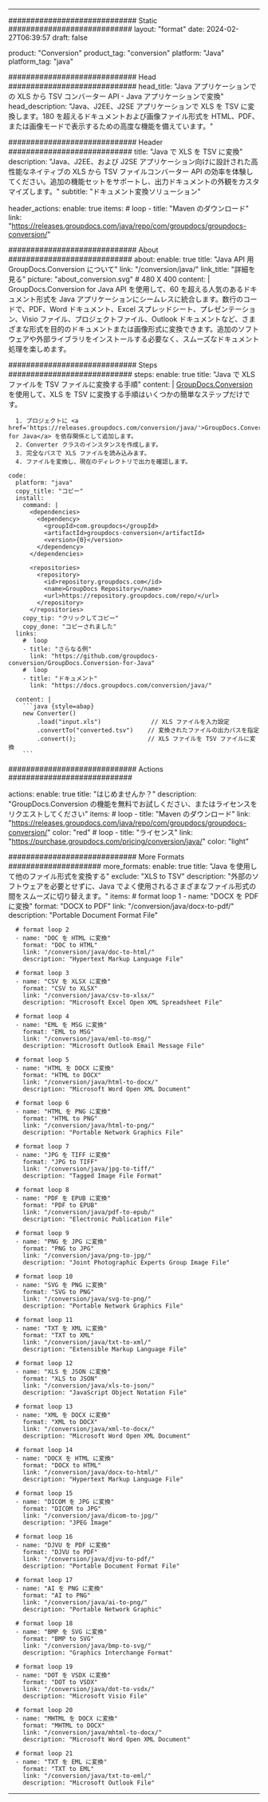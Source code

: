  
---
############################# Static ############################
layout: "format"
date: 2024-02-27T06:39:57
draft: false

product: "Conversion"
product_tag: "conversion"
platform: "Java"
platform_tag: "java"

############################# Head #############################
head_title: "Java アプリケーションでの XLS から TSV コンバーター API - Java アプリケーションで変換"
head_description: "Java、J2EE、J2SE アプリケーションで XLS を TSV に変換します。180 を超えるドキュメントおよび画像ファイル形式を HTML、PDF、または画像モードで表示するための高度な機能を備えています。"

############################# Header ############################
title: "Java で XLS を TSV に変換" 
description: "Java、J2EE、および J2SE アプリケーション向けに設計された高性能なネイティブの XLS から TSV ファイルコンバーター API の効率を体験してください。追加の機能セットをサポートし、出力ドキュメントの外観をカスタマイズします。" 
subtitle: "ドキュメント変換ソリューション" 

header_actions:
  enable: true
  items:
    #  loop
    - title: "Maven のダウンロード"
      link: "https://releases.groupdocs.com/java/repo/com/groupdocs/groupdocs-conversion/"


############################# About ############################
about:
    enable: true
    title: "Java API 用 GroupDocs.Conversion について"
    link: "/conversion/java/"
    link_title: "詳細を見る"
    picture: "about_conversion.svg" # 480 X 400
    content: |
      GroupDocs.Conversion for Java API を使用して、60 を超える人気のあるドキュメント形式を Java アプリケーションにシームレスに統合します。数行のコードで、PDF、Word ドキュメント、Excel スプレッドシート、プレゼンテーション、Visio ファイル、プロジェクトファイル、Outlook ドキュメントなど、さまざまな形式を目的のドキュメントまたは画像形式に変換できます。追加のソフトウェアや外部ライブラリをインストールする必要なく、スムーズなドキュメント処理を楽しめます。


############################# Steps ############################
steps:
    enable: true
    title: "Java で XLS ファイルを TSV ファイルに変換する手順" 
    content: |
      <a href='https://products.groupdocs.com/conversion/java/'>GroupDocs.Conversion</a> を使用して、XLS を TSV に変換する手順はいくつかの簡単なステップだけです。
      
      1. プロジェクトに <a href='https://releases.groupdocs.com/conversion/java/'>GroupDocs.Conversion for Java</a> を依存関係として追加します。 
      2. Converter クラスのインスタンスを作成します。  
      3. 完全なパスで XLS ファイルを読み込みます。 
      4. ファイルを変換し、現在のディレクトリで出力を確認します。 
   
    code:
      platform: "java"
      copy_title: "コピー"
      install:
        command: |
          <dependencies>
            <dependency>
              <groupId>com.groupdocs</groupId>
              <artifactId>groupdocs-conversion</artifactId>
              <version>{0}</version>
            </dependency>
          </dependencies>

          <repositories>
            <repository>
              <id>repository.groupdocs.com</id>
              <name>GroupDocs Repository</name>
              <url>https://repository.groupdocs.com/repo/</url>
            </repository>
          </repositories>
        copy_tip: "クリックしてコピー"
        copy_done: "コピーされました"
      links:
        #  loop
        - title: "さらなる例"
          link: "https://github.com/groupdocs-conversion/GroupDocs.Conversion-for-Java"
        #  loop
        - title: "ドキュメント"
          link: "https://docs.groupdocs.com/conversion/java/"
          
      content: |
        ```java {style=abap}
        new Converter()
            .load("input.xls")              // XLS ファイルを入力設定
            .convertTo("converted.tsv")    // 変換されたファイルの出力パスを指定
            .convert();                    // XLS ファイルを TSV ファイルに変換        
        ```            

############################# Actions ############################

actions:
  enable: true
  title: "はじめませんか？"
  description: "GroupDocs.Conversion の機能を無料でお試しください、またはライセンスをリクエストしてください"
  items:
    #  loop
    - title: "Maven のダウンロード"
      link: "https://releases.groupdocs.com/java/repo/com/groupdocs/groupdocs-conversion/"
      color: "red"
        #  loop
    - title: "ライセンス"
      link: "https://purchase.groupdocs.com/pricing/conversion/java/"
      color: "light"


############################# More Formats #####################
more_formats:
    enable: true
    title: "Java を使用して他のファイル形式を変換する"
    exclude: "XLS to TSV"
    description: "外部のソフトウェアを必要とせずに、Java でよく使用されるさまざまなファイル形式の間をスムーズに切り替えます。"
    items: 
      # format loop 1
      - name: "DOCX を PDF に変換"
        format: "DOCX to PDF"
        link: "/conversion/java/docx-to-pdf/"
        description: "Portable Document Format File"

      # format loop 2
      - name: "DOC を HTML に変換"
        format: "DOC to HTML"
        link: "/conversion/java/doc-to-html/"
        description: "Hypertext Markup Language File"

      # format loop 3
      - name: "CSV を XLSX に変換"
        format: "CSV to XLSX"
        link: "/conversion/java/csv-to-xlsx/"
        description: "Microsoft Excel Open XML Spreadsheet File"

      # format loop 4
      - name: "EML を MSG に変換"
        format: "EML to MSG"
        link: "/conversion/java/eml-to-msg/"
        description: "Microsoft Outlook Email Message File"

      # format loop 5
      - name: "HTML を DOCX に変換"
        format: "HTML to DOCX"
        link: "/conversion/java/html-to-docx/"
        description: "Microsoft Word Open XML Document"

      # format loop 6
      - name: "HTML を PNG に変換"
        format: "HTML to PNG"
        link: "/conversion/java/html-to-png/"
        description: "Portable Network Graphics File"

      # format loop 7
      - name: "JPG を TIFF に変換"
        format: "JPG to TIFF"
        link: "/conversion/java/jpg-to-tiff/"
        description: "Tagged Image File Format"

      # format loop 8
      - name: "PDF を EPUB に変換"
        format: "PDF to EPUB"
        link: "/conversion/java/pdf-to-epub/"
        description: "Electronic Publication File"

      # format loop 9
      - name: "PNG を JPG に変換"
        format: "PNG to JPG"
        link: "/conversion/java/png-to-jpg/"
        description: "Joint Photographic Experts Group Image File"

      # format loop 10
      - name: "SVG を PNG に変換"
        format: "SVG to PNG"
        link: "/conversion/java/svg-to-png/"
        description: "Portable Network Graphics File"

      # format loop 11
      - name: "TXT を XML に変換"
        format: "TXT to XML"
        link: "/conversion/java/txt-to-xml/"
        description: "Extensible Markup Language File"

      # format loop 12
      - name: "XLS を JSON に変換"
        format: "XLS to JSON"
        link: "/conversion/java/xls-to-json/"
        description: "JavaScript Object Notation File"

      # format loop 13
      - name: "XML を DOCX に変換"
        format: "XML to DOCX"
        link: "/conversion/java/xml-to-docx/"
        description: "Microsoft Word Open XML Document"

      # format loop 14
      - name: "DOCX を HTML に変換"
        format: "DOCX to HTML"
        link: "/conversion/java/docx-to-html/"
        description: "Hypertext Markup Language File" 

      # format loop 15
      - name: "DICOM を JPG に変換" 
        format: "DICOM to JPG"
        link: "/conversion/java/dicom-to-jpg/"
        description: "JPEG Image" 

      # format loop 16
      - name: "DJVU を PDF に変換"
        format: "DJVU to PDF"
        link: "/conversion/java/djvu-to-pdf/"
        description: "Portable Document Format File" 

      # format loop 17
      - name: "AI を PNG に変換"
        format: "AI to PNG"
        link: "/conversion/java/ai-to-png/"
        description: "Portable Network Graphic" 
      
      # format loop 18
      - name: "BMP を SVG に変換"
        format: "BMP to SVG"
        link: "/conversion/java/bmp-to-svg/"
        description: "Graphics Interchange Format"

      # format loop 19
      - name: "DOT を VSDX に変換"
        format: "DOT to VSDX"
        link: "/conversion/java/dot-to-vsdx/"
        description: "Microsoft Visio File"

      # format loop 20
      - name: "MHTML を DOCX に変換"
        format: "MHTML to DOCX"
        link: "/conversion/java/mhtml-to-docx/"
        description: "Microsoft Word Open XML Document"

      # format loop 21
      - name: "TXT を EML に変換"
        format: "TXT to EML"
        link: "/conversion/java/txt-to-eml/"
        description: "Microsoft Outlook File"

---
